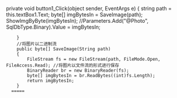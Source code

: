  private void button1_Click(object sender, EventArgs e)
        {
            string path = this.textBox1.Text;
            byte[] imgBytesIn = SaveImage(path);
            ShowImgByByte(imgBytesIn);
            //Parameters.Add("@Photo", SqlDbType.Binary).Value = imgBytesIn;
           
        }
        //将图片以二进制流
        public byte[] SaveImage(String path)
        {            
            FileStream fs = new FileStream(path, FileMode.Open, FileAccess.Read); //将图片以文件流的形式进行保存
            BinaryReader br = new BinaryReader(fs);
            byte[] imgBytesIn = br.ReadBytes((int)fs.Length);  
            return imgBytesIn;
        }
      =====
